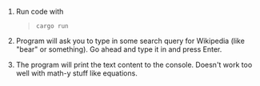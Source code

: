 1. Run code with

   > `cargo run`

2. Program will ask you to type in some search query for Wikipedia (like "bear" or something). Go ahead and type it in and press Enter.

3. The program will print the text content to the console. Doesn't work too well with math-y stuff like equations.
